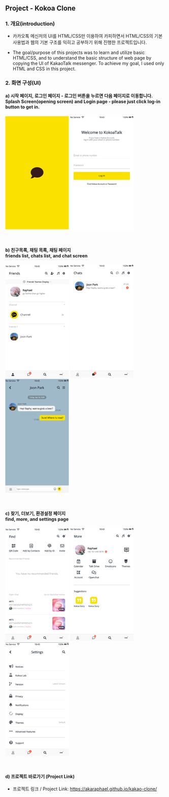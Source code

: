 ## Project - Kokoa Clone

### 1. 개요(introduction)

- 카카오톡 메신저의 UI를 HTML/CSS만 이용하여 카피하면서 HTML/CSS의 기본 사용법과 웹의 기본 구조를 익히고 공부하기 위해 진행한 프로젝트입니다.

- The goal/purpose of this projects was to learn and utilize basic HTML/CSS, and to understand the basic structure of web page by copying the UI of KakaoTalk messenger. To achieve my goal, I used only HTML and CSS in this project.
  <br>

### 2. 화면 구성(UI)

#### a) 시작 페이지, 로그인 페이지 - 로그인 버튼을 누르면 다음 페이지로 이동합니다. <br> Splash Screen(opening screen) and Login page - please just click log-in button to get in.

<img src="/screenshots/splashscreen.png" width=200px/> <img src="/screenshots/login.png" width=200px/>

<br>

#### b) 친구목록, 채팅 목록, 채팅 페이지 <br> friends list, chats list, and chat screen

<img src="/screenshots/friends.png" width=200px/> <img src="/screenshots/chats.png" width=200px/> <img src="/screenshots/conversation.png" width=200px/>

<br>

#### c) 찾기, 더보기, 환경설정 페이지 <br> find, more, and settings page

<img src="/screenshots/find.png" width=200px/> <img src="/screenshots/more.png" width=200px/> <img src="/screenshots/settings.png" width=200px/>

<br>

#### d) 프로젝트 바로가기 (Project Link)

- 프로젝트 링크 / Project Link: https://akaraphael.github.io/kakao-clone/
